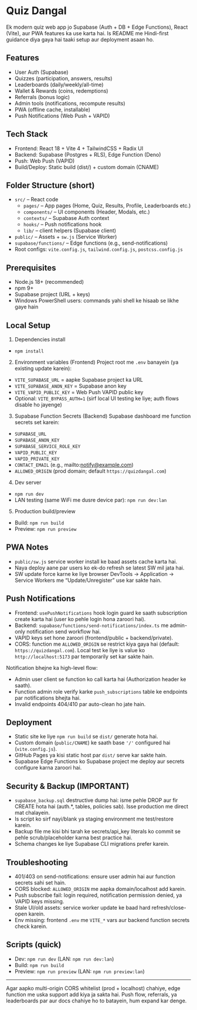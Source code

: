 # Quiz Dangal

Ek modern quiz web app jo Supabase (Auth + DB + Edge Functions), React (Vite), aur PWA features ka use karta hai. Is README me Hindi-first guidance diya gaya hai taaki setup aur deployment asaan ho.

## Features
- User Auth (Supabase)
- Quizzes (participation, answers, results)
- Leaderboards (daily/weekly/all-time)
- Wallet & Rewards (coins, redemptions)
- Referrals (bonus logic)
- Admin tools (notifications, recompute results)
- PWA (offline cache, installable)
- Push Notifications (Web Push + VAPID)

## Tech Stack
- Frontend: React 18 + Vite 4 + TailwindCSS + Radix UI
- Backend: Supabase (Postgres + RLS), Edge Function (Deno)
- Push: Web Push (VAPID)
- Build/Deploy: Static build (dist/) + custom domain (CNAME)

## Folder Structure (short)
- `src/` – React code
  - `pages/` – App pages (Home, Quiz, Results, Profile, Leaderboards etc.)
  - `components/` – UI components (Header, Modals, etc.)
  - `contexts/` – Supabase Auth context
  - `hooks/` – Push notifications hook
  - `lib/` – client helpers (Supabase client)
- `public/` – Assets + `sw.js` (Service Worker)
- `supabase/functions/` – Edge functions (e.g., send-notifications)
- Root configs: `vite.config.js`, `tailwind.config.js`, `postcss.config.js`

## Prerequisites
- Node.js 18+ (recommended)
- npm 9+
- Supabase project (URL + keys)
- Windows PowerShell users: commands yahi shell ke hisaab se likhe gaye hain

## Local Setup
1) Dependencies install
- `npm install`

2) Environment variables (Frontend)
Project root me `.env` banayein (ya existing update karein):
- `VITE_SUPABASE_URL` = aapke Supabase project ka URL
- `VITE_SUPABASE_ANON_KEY` = Supabase anon key
- `VITE_VAPID_PUBLIC_KEY` = Web Push VAPID public key
- Optional: `VITE_BYPASS_AUTH=1` (sirf local UI testing ke liye; auth flows disable ho jayenge)

3) Supabase Function Secrets (Backend)
Supabase dashboard me function secrets set karein:
- `SUPABASE_URL`
- `SUPABASE_ANON_KEY`
- `SUPABASE_SERVICE_ROLE_KEY`
- `VAPID_PUBLIC_KEY`
- `VAPID_PRIVATE_KEY`
- `CONTACT_EMAIL` (e.g., mailto:notify@example.com)
- `ALLOWED_ORIGIN` (prod domain; default `https://quizdangal.com`)

4) Dev server
- `npm run dev`
- LAN testing (same WiFi me dusre device par): `npm run dev:lan`

5) Production build/preview
- Build: `npm run build`
- Preview: `npm run preview`

## PWA Notes
- `public/sw.js` service worker install ke baad assets cache karta hai.
- Naya deploy aane par users ko ek-do refresh se latest SW mil jata hai.
- SW update force karne ke liye browser DevTools → Application → Service Workers me “Update/Unregister” use kar sakte hain.

## Push Notifications
- Frontend: `usePushNotifications` hook login guard ke saath subscription create karta hai (user ko pehle login hona zaroori hai).
- Backend: `supabase/functions/send-notifications/index.ts` me admin-only notification send workflow hai.
- VAPID keys set hone zaroori (frontend/public + backend/private).
- CORS: function me `ALLOWED_ORIGIN` se restrict kiya gaya hai (default: `https://quizdangal.com`). Local test ke liye is value ko `http://localhost:5173` par temporarily set kar sakte hain.

Notification bhejne ka high-level flow:
- Admin user client se function ko call karta hai (Authorization header ke saath).
- Function admin role verify karke `push_subscriptions` table ke endpoints par notifications bhejta hai.
- Invalid endpoints 404/410 par auto-clean ho jate hain.

## Deployment
- Static site ke liye `npm run build` se `dist/` generate hota hai.
- Custom domain (`public/CNAME`) ke saath base `'/'` configured hai (`vite.config.js`).
- GitHub Pages ya kisi static host par `dist/` serve kar sakte hain.
- Supabase Edge Functions ko Supabase project me deploy aur secrets configure karna zaroori hai.

## Security & Backup (IMPORTANT)
- `supabase_backup.sql` destructive dump hai: isme pehle DROP aur fir CREATE hota hai (auth.*, tables, policies sab). Isse production me direct mat chalayein.
- Is script ko sirf nayi/blank ya staging environment me test/restore karein.
- Backup file me kisi bhi tarah ke secrets/api_key literals ko commit se pehle scrub/placeholder karna best practice hai.
- Schema changes ke liye Supabase CLI migrations prefer karein.

## Troubleshooting
- 401/403 on send-notifications: ensure user admin hai aur function secrets sahi set hain.
- CORS blocked: `ALLOWED_ORIGIN` me aapka domain/localhost add karein.
- Push subscribe fail: login required, notification permission denied, ya VAPID keys missing.
- Stale UI/old assets: service worker update ke baad hard refresh/close-open karein.
- Env missing: frontend `.env` me `VITE_*` vars aur backend function secrets check karein.

## Scripts (quick)
- Dev: `npm run dev` (LAN: `npm run dev:lan`)
- Build: `npm run build`
- Preview: `npm run preview` (LAN: `npm run preview:lan`)

---
Agar aapko multi-origin CORS whitelist (prod + localhost) chahiye, edge function me uska support add kiya ja sakta hai. Push flow, referrals, ya leaderboards par aur docs chahiye ho to batayein, hum expand kar denge.
